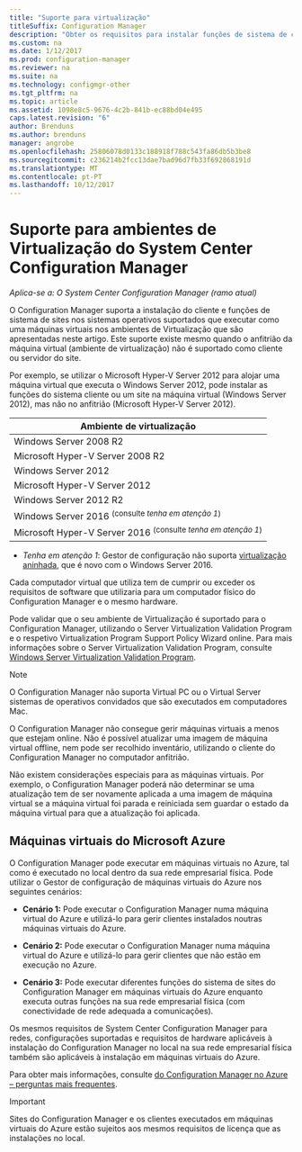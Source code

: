 ```yaml
---
title: "Suporte para virtualização"
titleSuffix: Configuration Manager
description: "Obter os requisitos para instalar funções de sistema de cliente e o site do System Center Configuration Manager num ambiente de virtualização."
ms.custom: na
ms.date: 1/12/2017
ms.prod: configuration-manager
ms.reviewer: na
ms.suite: na
ms.technology: configmgr-other
ms.tgt_pltfrm: na
ms.topic: article
ms.assetid: 1098e8c5-9676-4c2b-841b-ec88bd04e495
caps.latest.revision: "6"
author: Brenduns
ms.author: brenduns
manager: angrobe
ms.openlocfilehash: 25806078d0133c188918f788c543fa86db5b3be8
ms.sourcegitcommit: c236214b2fcc13dae7bad96d7fb33f692868191d
ms.translationtype: MT
ms.contentlocale: pt-PT
ms.lasthandoff: 10/12/2017
---
```

# <a name="support-for-virtualization-environments-for-system-center-configuration-manager"></a>Suporte para ambientes de Virtualização do System Center Configuration Manager

*Aplica-se a: O System Center Configuration Manager (ramo atual)*

O Configuration Manager suporta a instalação do cliente e funções de sistema de sites nos sistemas operativos suportados que executar como uma máquinas virtuais nos ambientes de Virtualização que são apresentadas neste artigo. Este suporte existe mesmo quando o anfitrião da máquina virtual (ambiente de virtualização) não é suportado como cliente ou servidor do site.  

 Por exemplo, se utilizar o Microsoft Hyper-V Server 2012 para alojar uma máquina virtual que executa o Windows Server 2012, pode instalar as funções do sistema cliente ou um site na máquina virtual (Windows Server 2012), mas não no anfitrião (Microsoft Hyper-V Server 2012).  

|Ambiente de virtualização|  
|--------------------------------|  
|Windows Server 2008 R2|  
|Microsoft Hyper-V Server 2008 R2|  
|Windows Server 2012|  
|Microsoft Hyper-V Server 2012|  
|Windows Server 2012 R2|
|Windows Server 2016 <sup>(consulte *tenha em atenção 1*)</sup>|
|Microsoft Hyper-V Server 2016 <sup>(consulte *tenha em atenção 1*)|
-  *Tenha em atenção 1*: Gestor de configuração não suporta [virtualização aninhada](https://technet.microsoft.com/windows-server-docs/compute/hyper-v/what-s-new-in-hyper-v-on-windows#a-namebkmknestedanested-virtualization-new), que é novo com o Windows Server 2016.


 Cada computador virtual que utiliza tem de cumprir ou exceder os requisitos de software que utilizaria para um computador físico do Configuration Manager e o mesmo hardware.  

 Pode validar que o seu ambiente de Virtualização é suportado para o Configuration Manager, utilizando o Server Virtualization Validation Program e o respetivo Virtualization Program Support Policy Wizard online. Para mais informações sobre o Server Virtualization Validation Program, consulte [Windows Server Virtualization Validation Program](https://www.windowsservercatalog.com/svvp.aspx).  

> [!NOTE]  
>  O Configuration Manager não suporta Virtual PC ou o Virtual Server sistemas de operativos convidados que são executados em computadores Mac.  

O Configuration Manager não consegue gerir máquinas virtuais a menos que estejam online. Não é possível atualizar uma imagem de máquina virtual offline, nem pode ser recolhido inventário, utilizando o cliente do Configuration Manager no computador anfitrião.  

Não existem considerações especiais para as máquinas virtuais. Por exemplo, o Configuration Manager poderá não determinar se uma atualização tem de ser novamente aplicada a uma imagem de máquina virtual se a máquina virtual foi parada e reiniciada sem guardar o estado da máquina virtual para que a atualização foi aplicada.  

##  <a name="bkmk_Azure"></a> Máquinas virtuais do Microsoft Azure  
 O Configuration Manager pode executar em máquinas virtuais no Azure, tal como é executado no local dentro da sua rede empresarial física. Pode utilizar o Gestor de configuração de máquinas virtuais do Azure nos seguintes cenários:  

-   **Cenário 1:** Pode executar o Configuration Manager numa máquina virtual do Azure e utilizá-lo para gerir clientes instalados noutras máquinas virtuais do Azure.  

-   **Cenário 2:** Pode executar o Configuration Manager numa máquina virtual do Azure e utilizá-lo para gerir clientes que não estão em execução no Azure.  

-   **Cenário 3:** Pode executar diferentes funções do sistema de sites do Configuration Manager em máquinas virtuais do Azure enquanto executa outras funções na sua rede empresarial física (com conectividade de rede adequada a comunicações).  

Os mesmos requisitos de System Center Configuration Manager para redes, configurações suportadas e requisitos de hardware aplicáveis à instalação do Configuration Manager no local na sua rede empresarial física também são aplicáveis à instalação em máquinas virtuais do Azure.  

Para obter mais informações, consulte [do Configuration Manager no Azure – perguntas mais frequentes](/sccm/core/understand/configuration-manager-on-azure).

> [!IMPORTANT]  
>  Sites do Configuration Manager e os clientes executados em máquinas virtuais do Azure estão sujeitos aos mesmos requisitos de licença que as instalações no local.  
